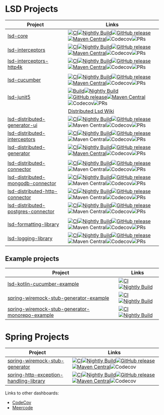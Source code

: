 # LSD Projects

| Project                                                                                                   | Links                                                                                                                                                                                                                                                                                                                                                                                                                                                                                                                                                                                                                                                                                                                                                                                                                                                                                                                                                     |
|------------------------------------------------------------------------------------------------------------|-----------------------------------------------------------------------------------------------------------------------------------------------------------------------------------------------------------------------------------------------------------------------------------------------------------------------------------------------------------------------------------------------------------------------------------------------------------------------------------------------------------------------------------------------------------------------------------------------------------------------------------------------------------------------------------------------------------------------------------------------------------------------------------------------------------------------------------------------------------------------------------------------------------------------------------------------------------|
| [lsd-core](https://github.com/lsd-consulting/lsd-core)                                                     | [![CI](https://github.com/lsd-consulting/lsd-core/actions/workflows/ci.yml/badge.svg?branch=main)](https://github.com/lsd-consulting/lsd-core/actions/workflows/ci.yml)[![Nightly Build](https://github.com/lsd-consulting/lsd-core/actions/workflows/nightly.yml/badge.svg)](https://github.com/lsd-consulting/lsd-core/actions/workflows/nightly.yml)[![GitHub release](https://img.shields.io/github/release/lsd-consulting/lsd-core)](https://github.com/lsd-consulting/lsd-core/releases)[![Maven Central](https://img.shields.io/maven-central/v/io.github.lsd-consulting/lsd-core.svg?label=Maven%20Central)](https://search.maven.org/search?q=g:%22io.github.lsd-consulting%22%20AND%20a:%22lsd-core%22)![Codecov](https://img.shields.io/codecov/c/github/lsd-consulting/lsd-core)![PRs](https://img.shields.io/github/issues-pr/lsd-consulting/lsd-core?label=PRs)                                                                                                                                                                          |
| [lsd-interceptors](https://github.com/lsd-consulting/lsd-interceptors)                                     | [![CI](https://github.com/lsd-consulting/lsd-interceptors/actions/workflows/ci.yml/badge.svg?branch=master)](https://github.com/lsd-consulting/lsd-interceptors/actions/workflows/ci.yml)[![Nightly Build](https://github.com/lsd-consulting/lsd-interceptors/actions/workflows/nightly.yml/badge.svg)](https://github.com/lsd-consulting/lsd-interceptors/actions/workflows/nightly.yml)[![GitHub release](https://img.shields.io/github/release/lsd-consulting/lsd-interceptors)](https://github.com/lsd-consulting/lsd-interceptors/releases)[![Maven Central](https://img.shields.io/maven-central/v/io.github.lsd-consulting/lsd-interceptors.svg?label=Maven%20Central)](https://search.maven.org/search?q=g:%22io.github.lsd-consulting%22%20AND%20a:%22lsd-interceptors%22)![Codecov](https://img.shields.io/codecov/c/github/lsd-consulting/lsd-interceptors)![PRs](https://img.shields.io/github/issues-pr/lsd-consulting/lsd-interceptors?label=PRs) |
| [lsd-interceptors-http4k](https://github.com/lsd-consulting/lsd-interceptors-http4k)                       | [![CI](https://github.com/lsd-consulting/lsd-interceptors-http4k/actions/workflows/ci.yml/badge.svg)](https://github.com/lsd-consulting/lsd-interceptors-http4k/actions/workflows/ci.yml)[![Nightly Build](https://github.com/lsd-consulting/lsd-interceptors-http4k/actions/workflows/nightly.yml/badge.svg)](https://github.com/lsd-consulting/lsd-interceptors-http4k/actions/workflows/nightly.yml)[![GitHub release](https://img.shields.io/github/release/lsd-consulting/lsd-interceptors-http4k)](https://github.com/lsd-consulting/lsd-interceptors-http4k/releases)[![Maven Central](https://img.shields.io/maven-central/v/io.github.lsd-consulting/lsd-interceptors-http4k.svg?label=Maven%20Central)](https://search.maven.org/search?q=g:%22io.github.lsd-consulting%22%20AND%20a:%22lsd-interceptors-http4k%22)![Codecov](https://img.shields.io/codecov/c/github/lsd-consulting/lsd-interceptors-http4k)![PRs](https://img.shields.io/github/issues-pr/lsd-consulting/lsd-interceptors-http4k?label=PRs)                                   |
|                                                                                                            |
| [lsd-cucumber](https://github.com/lsd-consulting/lsd-cucumber)                                             | [![CI](https://github.com/lsd-consulting/lsd-cucumber/actions/workflows/ci.yml/badge.svg)](https://github.com/lsd-consulting/lsd-cucumber/actions/workflows/ci.yml)[![Nightly Build](https://github.com/lsd-consulting/lsd-cucumber/actions/workflows/nightly.yml/badge.svg)](https://github.com/lsd-consulting/lsd-cucumber/actions/workflows/nightly.yml)[![GitHub release](https://img.shields.io/github/release/lsd-consulting/lsd-cucumber)](https://github.com/lsd-consulting/lsd-cucumber/releases)[![Maven Central](https://img.shields.io/maven-central/v/io.github.lsd-consulting/lsd-cucumber.svg?label=Maven%20Central)](https://search.maven.org/search?q=g:%22io.github.lsd-consulting%22%20AND%20a:%22lsd-cucumber%22)![Codecov](https://img.shields.io/codecov/c/github/lsd-consulting/lsd-cucumber)![PRs](https://img.shields.io/github/issues-pr/lsd-consulting/lsd-cucumber?label=PRs)                                                                                                                                      |
| [lsd-junit5](https://github.com/lsd-consulting/lsd-junit5)                                                 | [![Build](https://github.com/lsd-consulting/lsd-junit5/actions/workflows/ci.yml/badge.svg?branch=main)](https://github.com/lsd-consulting/lsd-junit5/actions/workflows/ci.yml)[![Nightly Build](https://github.com/lsd-consulting/lsd-junit5/actions/workflows/nightly.yml/badge.svg)](https://github.com/lsd-consulting/lsd-junit5/actions/workflows/nightly.yml)[![GitHub release](https://img.shields.io/github/release/lsd-consulting/lsd-junit5)](https://github.com/lsd-consulting/lsd-junit5/releases)[![Maven Central](https://img.shields.io/maven-central/v/io.github.lsd-consulting/lsd-junit5.svg?label=Maven%20Central)](https://search.maven.org/search?q=g:%22io.github.lsd-consulting%22%20AND%20a:%22lsd-junit5%22)![Codecov](https://img.shields.io/codecov/c/github/lsd-consulting/lsd-junit5)![PRs](https://img.shields.io/github/issues-pr/lsd-consulting/lsd-junit5?label=PRs)                                                                                                                                         |
|                                                                                                            | [Distributed Lsd Wiki](https://github.com/lsd-consulting/.github/wiki/distributed-lsd)                                                                                                                                                                                                                                                                                                                                                                                                                                                                                                                                                                                                                                                                                                                                                                                                                                                                    
| [lsd-distributed-generator-ui](https://github.com/lsd-consulting/lsd-distributed-generator-ui)             | [![CI](https://github.com/lsd-consulting/lsd-distributed-generator-ui/actions/workflows/ci.yml/badge.svg)](https://github.com/lsd-consulting/lsd-distributed-generator-ui/actions/workflows/ci.yml)[![Nightly Build](https://github.com/lsd-consulting/lsd-distributed-generator-ui/actions/workflows/nightly.yml/badge.svg)](https://github.com/lsd-consulting/lsd-distributed-generator-ui/actions/workflows/nightly.yml)[![GitHub release](https://img.shields.io/github/release/lsd-consulting/lsd-distributed-generator-ui)](https://github.com/lsd-consulting/lsd-distributed-generator-ui/releases)![Maven Central](https://img.shields.io/maven-central/v/io.github.lsd-consulting/lsd-distributed-generator-ui-api)![Codecov](https://img.shields.io/codecov/c/github/lsd-consulting/lsd-distributed-generator-ui)![PRs](https://img.shields.io/github/issues-pr/lsd-consulting/lsd-distributed-generator-ui?label=PRs) |
| [lsd-distributed-interceptors](https://github.com/lsd-consulting/lsd-distributed-interceptors)             | [![CI](https://github.com/lsd-consulting/lsd-distributed-interceptors/actions/workflows/ci.yml/badge.svg)](https://github.com/lsd-consulting/lsd-distributed-interceptors/actions/workflows/ci.yml)[![Nightly Build](https://github.com/lsd-consulting/lsd-distributed-interceptors/actions/workflows/nightly.yml/badge.svg)](https://github.com/lsd-consulting/lsd-distributed-interceptors/actions/workflows/nightly.yml)[![GitHub release](https://img.shields.io/github/release/lsd-consulting/lsd-distributed-interceptors)](https://github.com/lsd-consulting/lsd-distributed-interceptors/releases)![Maven Central](https://img.shields.io/maven-central/v/io.github.lsd-consulting/lsd-distributed-interceptors-core)![Codecov](https://img.shields.io/codecov/c/github/lsd-consulting/lsd-distributed-interceptors)![PRs](https://img.shields.io/github/issues-pr/lsd-consulting/lsd-distributed-interceptors?label=PRs)                                                                                                                                    |
| [lsd-distributed-generator](https://github.com/lsd-consulting/lsd-distributed-generator)                   | [![CI](https://github.com/lsd-consulting/lsd-distributed-generator/actions/workflows/ci.yml/badge.svg?branch=main)](https://github.com/lsd-consulting/lsd-distributed-generator/actions/workflows/ci.yml)[![Nightly Build](https://github.com/lsd-consulting/lsd-distributed-generator/actions/workflows/nightly.yml/badge.svg)](https://github.com/lsd-consulting/lsd-distributed-generator/actions/workflows/nightly.yml)[![GitHub release](https://img.shields.io/github/release/lsd-consulting/lsd-distributed-generator)](https://github.com/lsd-consulting/lsd-distributed-generator/releases)[![Maven Central](https://maven-badges.herokuapp.com/maven-central/io.github.lsd-consulting/lsd-distributed-generator/badge.svg?style=flat&gav=true&color=blue)](https://maven-badges.herokuapp.com/maven-central/io.github.lsd-consulting/lsd-distributed-generator)![Codecov](https://img.shields.io/codecov/c/github/lsd-consulting/lsd-distributed-generator)![PRs](https://img.shields.io/github/issues-pr/lsd-consulting/lsd-distributed-generator?label=PRs)|
|                                                                                                            |
| [lsd-distributed-connector](https://github.com/lsd-consulting/lsd-distributed-connector)                   | [![CI](https://github.com/lsd-consulting/lsd-distributed-connector/actions/workflows/ci.yml/badge.svg)](https://github.com/lsd-consulting/lsd-distributed-connector/actions/workflows/ci.yml)[![Nightly Build](https://github.com/lsd-consulting/lsd-distributed-connector/actions/workflows/nightly.yml/badge.svg)](https://github.com/lsd-consulting/lsd-distributed-connector/actions/workflows/nightly.yml)[![GitHub release](https://img.shields.io/github/release/lsd-consulting/lsd-distributed-connector)](https://github.com/lsd-consulting/lsd-distributed-connector/releases)![Maven Central](https://img.shields.io/maven-central/v/io.github.lsd-consulting/lsd-distributed-connector)![Codecov](https://img.shields.io/codecov/c/github/lsd-consulting/lsd-distributed-connector)![PRs](https://img.shields.io/github/issues-pr/lsd-consulting/lsd-distributed-connector?label=PRs) |
| [lsd-distributed-mongodb-connector](https://github.com/lsd-consulting/lsd-distributed-mongodb-connector)   | [![CI](https://github.com/lsd-consulting/lsd-distributed-mongodb-connector/actions/workflows/ci.yml/badge.svg)](https://github.com/lsd-consulting/lsd-distributed-mongodb-connector/actions/workflows/ci.yml)[![Nightly Build](https://github.com/lsd-consulting/lsd-distributed-mongodb-connector/actions/workflows/nightly.yml/badge.svg)](https://github.com/lsd-consulting/lsd-distributed-mongodb-connector/actions/workflows/nightly.yml)[![GitHub release](https://img.shields.io/github/release/lsd-consulting/lsd-distributed-mongodb-connector)](https://github.com/lsd-consulting/lsd-distributed-mongodb-connector/releases)![Maven Central](https://img.shields.io/maven-central/v/io.github.lsd-consulting/lsd-distributed-mongodb-connector)![Codecov](https://img.shields.io/codecov/c/github/lsd-consulting/lsd-distributed-mongodb-connector)![PRs](https://img.shields.io/github/issues-pr/lsd-consulting/lsd-distributed-mongodb-connector?label=PRs) |
| [lsd-distributed-http-connector](https://github.com/lsd-consulting/lsd-distributed-http-connector)         | [![CI](https://github.com/lsd-consulting/lsd-distributed-http-connector/actions/workflows/ci.yml/badge.svg)](https://github.com/lsd-consulting/lsd-distributed-http-connector/actions/workflows/ci.yml)[![Nightly Build](https://github.com/lsd-consulting/lsd-distributed-http-connector/actions/workflows/nightly.yml/badge.svg)](https://github.com/lsd-consulting/lsd-distributed-http-connector/actions/workflows/nightly.yml)[![GitHub release](https://img.shields.io/github/release/lsd-consulting/lsd-distributed-http-connector)](https://github.com/lsd-consulting/lsd-distributed-http-connector/releases)![Maven Central](https://img.shields.io/maven-central/v/io.github.lsd-consulting/lsd-distributed-http-connector)![Codecov](https://img.shields.io/codecov/c/github/lsd-consulting/lsd-distributed-http-connector)![PRs](https://img.shields.io/github/issues-pr/lsd-consulting/lsd-distributed-http-connector?label=PRs) |
| [lsd-distributed-postgres-connector](https://github.com/lsd-consulting/lsd-distributed-postgres-connector) | [![CI](https://github.com/lsd-consulting/lsd-distributed-postgres-connector/actions/workflows/ci.yml/badge.svg)](https://github.com/lsd-consulting/lsd-distributed-postgres-connector/actions/workflows/ci.yml)[![Nightly Build](https://github.com/lsd-consulting/lsd-distributed-postgres-connector/actions/workflows/nightly.yml/badge.svg)](https://github.com/lsd-consulting/lsd-distributed-postgres-connector/actions/workflows/nightly.yml)[![GitHub release](https://img.shields.io/github/release/lsd-consulting/lsd-distributed-postgres-connector)](https://github.com/lsd-consulting/lsd-distributed-postgres-connector/releases)![Maven Central](https://img.shields.io/maven-central/v/io.github.lsd-consulting/lsd-distributed-postgres-connector)![Codecov](https://img.shields.io/codecov/c/github/lsd-consulting/lsd-distributed-postgres-connector)![PRs](https://img.shields.io/github/issues-pr/lsd-consulting/lsd-distributed-postgres-connector?label=PRs) |
|                                                                                                            |
| [lsd-formatting-library](https://github.com/lsd-consulting/lsd-formatting-library)                         | [![CI](https://github.com/lsd-consulting/lsd-formatting-library/actions/workflows/ci.yml/badge.svg?branch=main)](https://github.com/lsd-consulting/lsd-formatting-library/actions/workflows/ci.yml)[![Nightly Build](https://github.com/lsd-consulting/lsd-formatting-library/actions/workflows/nightly.yml/badge.svg)](https://github.com/lsd-consulting/lsd-formatting-library/actions/workflows/nightly.yml)[![GitHub release](https://img.shields.io/github/release/lsd-consulting/lsd-formatting-library)](https://github.com/lsd-consulting/lsd-formatting-library/releases)![Maven Central](https://img.shields.io/maven-central/v/io.github.lsd-consulting/lsd-formatting-library)![Codecov](https://img.shields.io/codecov/c/github/lsd-consulting/lsd-formatting-library)![PRs](https://img.shields.io/github/issues-pr/lsd-consulting/lsd-formatting-library?label=PRs) |
| [lsd-logging-library](https://github.com/lsd-consulting/lsd-logging-library)                            | [![CI](https://github.com/lsd-consulting/lsd-logging-library/actions/workflows/ci.yml/badge.svg)](https://github.com/lsd-consulting/lsd-logging-library/actions/workflows/ci.yml)[![Nightly Build](https://github.com/lsd-consulting/lsd-logging-library/actions/workflows/nightly.yml/badge.svg)](https://github.com/lsd-consulting/lsd-logging-library/actions/workflows/nightly.yml)[![GitHub release](https://img.shields.io/github/release/lsd-consulting/lsd-logging-library)](https://github.com/lsd-consulting/lsd-logging-library/releases)![Maven Central](https://img.shields.io/maven-central/v/io.github.lsd-consulting/lsd-logging-library)![Codecov](https://img.shields.io/codecov/c/github/lsd-consulting/lsd-logging-library)![PRs](https://img.shields.io/github/issues-pr/lsd-consulting/lsd-formatting-library?label=PRs)                                                                                                                                                                                   |

## Example projects

| Project                                                                                      | Links                                                                                                                                                                                                                                                                                                                                                                                                                   |
|----------------------------------------------------------------------------------------------|-------------------------------------------------------------------------------------------------------------------------------------------------------------------------------------------------------------------------------------------------------------------------------------------------------------------------------------------------------------------------------------------------------------------------|
| [lsd-kotlin-cucumber-example](https://github.com/lsd-consulting/lsd-kotlin-cucumber-example) | [![CI](https://github.com/lsd-consulting/lsd-kotlin-cucumber-example/actions/workflows/ci.yml/badge.svg)](https://github.com/lsd-consulting/lsd-kotlin-cucumber-example/actions/workflows/ci.yml)[![Nightly Build](https://github.com/lsd-consulting/lsd-kotlin-cucumber-example/actions/workflows/nightly.yml/badge.svg)](https://github.com/lsd-consulting/lsd-kotlin-cucumber-example/actions/workflows/nightly.yml) |
 [spring-wiremock-stub-generator-example](https://github.com/lsd-consulting/spring-wiremock-stub-generator-example)                   | [![CI](https://github.com/lsd-consulting/spring-wiremock-stub-generator-example/actions/workflows/ci.yml/badge.svg)](https://github.com/lsd-consulting/spring-wiremock-stub-generator-example/actions/workflows/ci.yml)[![Nightly Build](https://github.com/lsd-consulting/spring-wiremock-stub-generator-example/actions/workflows/nightly.yml/badge.svg)](https://github.com/lsd-consulting/spring-wiremock-stub-generator-example/actions/workflows/nightly.yml)                                     |
| [spring-wiremock-stub-generator-monorepo-example](https://github.com/lsd-consulting/spring-wiremock-stub-generator-monorepo-example) | [![CI](https://github.com/lsd-consulting/spring-wiremock-stub-generator-monorepo-example/actions/workflows/ci.yml/badge.svg)](https://github.com/lsd-consulting/spring-wiremock-stub-generator-monorepo-example/actions/workflows/ci.yml)[![Nightly Build](https://github.com/lsd-consulting/spring-wiremock-stub-generator-monorepo-example/actions/workflows/nightly.yml/badge.svg)](https://github.com/lsd-consulting/spring-wiremock-stub-generator-monorepo-example/actions/workflows/nightly.yml) |

# Spring Projects

| Project                                                                                                            | Links                                                                                                                                                                                                                                                                                                                                                                                                                                                                                                                                                                                                                                                                                                                                                                                                                                                                                                                                                                                                                                                                  |
|--------------------------------------------------------------------------------------------------------------------|------------------------------------------------------------------------------------------------------------------------------------------------------------------------------------------------------------------------------------------------------------------------------------------------------------------------------------------------------------------------------------------------------------------------------------------------------------------------------------------------------------------------------------------------------------------------------------------------------------------------------------------------------------------------------------------------------------------------------------------------------------------------------------------------------------------------------------------------------------------------------------------------------------------------------------------------------------------------------------------------------------------------------------------------------------------------|
| [spring-wiremock-stub-generator](https://github.com/lsd-consulting/spring-wiremock-stub-generator)                 | [![CI](https://github.com/lsd-consulting/spring-wiremock-stub-generator/actions/workflows/ci.yml/badge.svg)](https://github.com/lsd-consulting/spring-wiremock-stub-generator/actions/workflows/ci.yml)[![Nightly Build](https://github.com/lsd-consulting/spring-wiremock-stub-generator/actions/workflows/nightly.yml/badge.svg)](https://github.com/lsd-consulting/spring-wiremock-stub-generator/actions/workflows/nightly.yml)[![GitHub release](https://img.shields.io/github/release/lsd-consulting/spring-wiremock-stub-generator)](https://github.com/lsd-consulting/spring-wiremock-stub-generator/releases)[![Maven Central](https://img.shields.io/maven-central/v/io.github.lsd-consulting/spring-wiremock-stub-generator.svg?label=Maven%20Central)](https://search.maven.org/search?q=g:%22io.github.lsd-consulting%22%20AND%20a:%22spring-wiremock-stub-generator%22)![Codecov](https://img.shields.io/codecov/c/github/lsd-consulting/spring-wiremock-stub-generator)                                                                                 |
| [spring-http-exception-handling-library](https://github.com/lsd-consulting/spring-http-exception-handling-library) | [![CI](https://github.com/lsd-consulting/spring-http-exception-handling-library/actions/workflows/ci.yml/badge.svg)](https://github.com/lsd-consulting/spring-http-exception-handling-library/actions/workflows/ci.yml)[![Nightly Build](https://github.com/lsd-consulting/spring-http-exception-handling-library/actions/workflows/nightly.yml/badge.svg)](https://github.com/lsd-consulting/spring-http-exception-handling-library/actions/workflows/nightly.yml)[![GitHub release](https://img.shields.io/github/release/lsd-consulting/spring-http-exception-handling-library)](https://github.com/lsd-consulting/spring-http-exception-handling-library/releases)[![Maven Central](https://img.shields.io/maven-central/v/io.github.lsd-consulting/spring-http-exception-handling-library-api.svg?label=Maven%20Central)](https://search.maven.org/search?q=g:%22io.github.lsd-consulting%22%20AND%20a:%22spring-http-exception-handling-library-api%22)![Codecov](https://img.shields.io/codecov/c/github/lsd-consulting/spring-http-exception-handling-library) |


Links to other dashboards:

* [CodeCov](https://app.codecov.io/gh/lsd-consulting)
* [Meercode](https://meercode.io/monitor)
